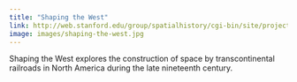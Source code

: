 ```yaml
---
title: "Shaping the West"
link: http://web.stanford.edu/group/spatialhistory/cgi-bin/site/project.php?id=997
image: images/shaping-the-west.jpg
---
```

Shaping the West explores the construction of space by transcontinental railroads in North America during the late nineteenth century.
